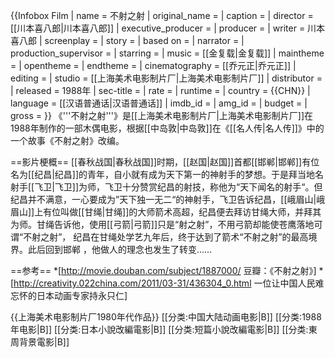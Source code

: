 {{Infobox Film
| name               = 不射之射
| original_name      = 
| caption            = 
| director           = [[川本喜八郎|川本喜八郎]]
| executive_producer =
| producer           = 
| writer             =  川本喜八郎
| screenplay         = 
| story              = 
| based on            = 
| narrator           = 
| production_supervisor = 
| starring           = 
| music              = [[金复载|金复载]]
| maintheme          =
| opentheme          =
| endtheme           =
| cinematography     = [[乔元正|乔元正]]
| editing            = 
| studio             = [[上海美术电影制片厂|上海美术电影制片厂]]
| distributor        = 
| released           = 1988年
| sec-title          = 
| rate               = 
| runtime            = 
| country            = {{CHN}}
| language           = [[汉语普通话|汉语普通话]]
| imdb_id            = 
| amg_id             = 
| budget             = 
| gross              = 
}}
《'''不射之射'''》是[[上海美术电影制片厂|上海美术电影制片厂]]在1988年制作的一部木偶电影，根据[[中岛敦|中岛敦]]在《[[名人传|名人传]]》中的一个故事《不射之射》改编。

==影片梗概==
[[春秋战国|春秋战国]]时期，[[赵国|赵国]]首都[[邯郸|邯郸]]有位名为[[纪昌|纪昌]]的青年，自小就有成为天下第一的神射手的梦想。于是拜当地名射手[[飞卫|飞卫]]为师，飞卫十分赞赏纪昌的射技，称他为“天下闻名的射手“。但纪昌并不满意，一心要成为”天下独一无二“的神射手，飞卫告诉纪昌，[[峨眉山|峨眉山]]上有位叫做[[甘绳|甘绳]]的大师箭术高超，纪昌便去拜访甘绳大师，并拜其为师。甘绳告诉他，使用[[弓箭|弓箭]]只是“射之射”，不用弓箭却能使苍鹰落地可谓“不射之射”， 纪昌在甘绳处学艺九年后，终于达到了箭术“不射之射”的最高境界。此后回到邯郸 ，他做人的理念也发生了转变……

==参考==
*[http://movie.douban.com/subject/1887000/  豆瓣：《不射之射》]
*[http://creativity.022china.com/2011/03-31/436304_0.html 一位让中国人民难忘怀的日本动画专家持永只仁]

{{上海美术电影制片厂1980年代作品}}
[[分类:中国大陆动画电影|B]]
[[分类:1988年电影|B]]
[[分类:日本小說改編電影|B]]
[[分类:短篇小說改編電影|B]]
[[分类:東周背景電影|B]]